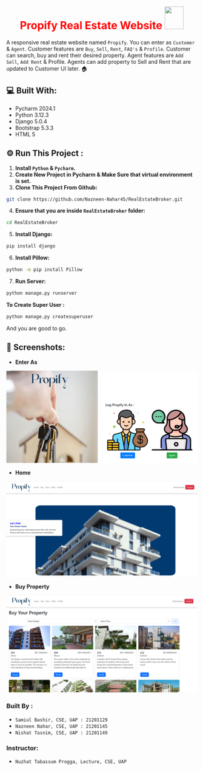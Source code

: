 <!-- DO NOT COPY -->
<h1 align="center" style="color: red;">Propify Real Estate Website <img src="https://media.giphy.com/media/Mc6lb54hdIE6SozMjS/giphy.gif" width="50" height="60" ></h1>

A responsive real estate website named `Propify`. You can enter as `Customer` & `Agent`. Customer features are `Buy`, `Sell`, `Rent`, `FAQ's` & `Profile`. Customer can search, buy and rent their desired property. Agent features are `Add Sell`, `Add Rent` & Profile. Agents can add property to Sell and Rent that are updated to Customer UI later. 🏠

<h2 align="left">💻 Built With:</h2>

- Pycharm 2024.1
- Python 3.12.3
- Django 5.0.4
- Bootstrap 5.3.3
- HTML 5
 
<h2 align="left">⚙️ Run This Project :</h2>

1. **Install `Python` & `Pycharm`.**
2. **Create New Project in Pycharm & Make Sure that virtual environment is set.**
3. **Clone This Project From Github:**
   
```sh
git clone https://github.com/Nazneen-Nahar45/RealEstateBroker.git
```
4. **Ensure that you are inside `RealEstateBroker` folder:**
   
```sh
cd RealEstateBroker
```
5. **Install Django:**
   
```sh
pip install django
```
6. **Install Pillow:**
   
```sh
python -m pip install Pillow
```
7. **Run Server:**

```sh
python manage.py runserver 
```

**To Create Super User :**

```sh
python manage.py createsuperuser
```

And you are good to go. 

<h2 align="left">📸 Screenshots:</h2>

- **Enter As**

![Enter As](https://github.com/NishatTasnim01/Science-Bee/blob/main/EnterAs.png)

- **Home** 

![Home](https://github.com/NishatTasnim01/Science-Bee/blob/main/Home.png)

- **Buy Property** 

![Buy Property](https://github.com/NishatTasnim01/Science-Bee/blob/main/Buy.png)

### Built By :
- `Samiul Bashir, CSE, UAP : 21201129`
- `Nazneen Nahar, CSE, UAP : 21201145`
- `Nishat Tasnim, CSE, UAP : 21201149`

### Instructor:
- `Nuzhat Tabassum Progga, Lecture, CSE, UAP`
